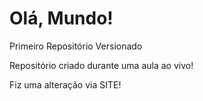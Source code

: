 # Olá, Mundo!
 Primeiro Repositório Versionado

Repositório criado durante uma aula ao vivo!

Fiz uma alteração via SITE!

